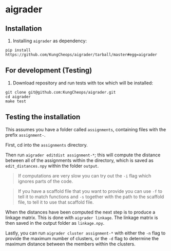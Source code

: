 # aigrader

## Installation

1) Installing `aigrader` as dependency:

```
pip install https://github.com/KungCheops/aigrader/tarball/master#egg=aigrader
```

## For development (Testing)

1) Download repository and run tests with tox which will be installed:

```
git clone git@github.com:KungCheops/aigrader.git
cd aigrader
make test
```

## Testing the installation

This assumes you have a folder called `assignments`, containing files with the prefix `assignment-`.

First, cd into the `assignments` directory.

Then run `aigrader editdist assignment-*`; this will compute the distance between all of the assignments within the directory, which is saved as `edit_distances.npy` within the folder `output`.

> If computations are very slow you can try out the `-i` flag which ignores parts of the code.

> If you have a scaffold file that you want to provide you can use `-f` to tell it to match functions and `-s` together with the path to the scaffold file, to tell it to use that scaffold file.

When the distances have been computed the next step is to produce a linkage matrix.
This is done with `aigrader linkage`. The linkage matrix is then saved in the output folder as `linkage.npy`.

Lastly, you can run `aigrader cluster assignment-*` with either the `-n` flag to provide the maximum number of clusters, or the `-d` flag to determine the maximum distance between the members within the clusters.
